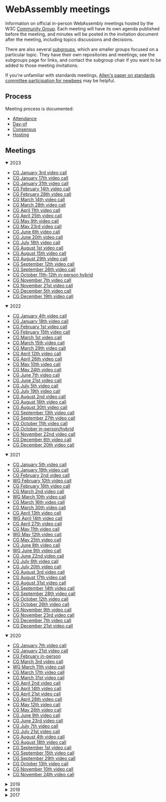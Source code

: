 # WebAssembly meetings

Information on official in-person WebAssembly meetings hosted by the W3C
[Community Group](https://w3.org/community/webassembly/). Each meeting will have its own
agenda published before the meeting, and minutes will be posted in the
invitation document after the meeting, including topics discussions and
decisions.

There are also several [subgroups](process/subgroups.md), which are smaller groups
focused on a particular topic. They have their own repositories and meetings;
see the subgroups page for links, and contact the subgroup chair if you want to
be added to those meeting invitations.

If you're unfamiliar with standards meetings,
[Allen's paper on standards committee participation for newbees](http://wirfs-brock.com/allen/files/papers/standpats-asianplop2016.pdf)
may be helpful.

## Process

Meeting process is documented:

* [Attendance](process/attendance.md)
* [Day-of](process/day-of.md)
* [Consensus](process/consensus.md)
* [Hosting](process/hosting.md)

## Meetings

<details open>
<summary>2023</summary>

   * [CG January 3rd video call](main/2023/CG-01-03.md)
   * [CG January 17th video call](main/2023/CG-01-17.md)
   * [CG January 31th video call](main/2023/CG-01-31.md)
   * [CG February 14th video call](main/2023/CG-02-14.md)
   * [CG February 28th video call](main/2023/CG-02-28.md)
   * [CG March 14th video call](main/2023/CG-03-14.md)
   * [CG March 28th video call](main/2023/CG-03-28.md)
   * [CG April 11th video call](main/2023/CG-04-11.md)
   * [CG April 25th video call](main/2023/CG-04-25.md)
   * [CG May 9th video call](main/2023/CG-05-09.md)
   * [CG May 23rd video call](main/2023/CG-05-23.md)
   * [CG June 6th video call](main/2023/CG-06-06.md)
   * [CG June 20th video call](main/2023/CG-06-20.md)
   * [CG July 18th video call](main/2023/CG-07-18.md)
   * [CG August 1st video call](main/2023/CG-08-01.md)
   * [CG August 15th video call](main/2023/CG-08-15.md)
   * [CG August 29th video call](main/2023/CG-08-29.md)
   * [CG September 12th video call](main/2023/CG-09-12.md)
   * [CG September 26th video call](main/2023/CG-09-26.md)
   * [CG October 11th-12th in-person hybrid](main/2023/CG-10.md)
   * [CG November 7th video call](main/2023/CG-11-07.md)
   * [CG November 21st video call](main/2023/CG-11-21.md)
   * [CG December 5th video call](main/2023/CG-12-05.md)
   * [CG December 19th video call](main/2023/CG-12-19.md)


</details>

<details open>
<summary>2022</summary>

   * [CG January 4th video call](main/2022/CG-01-04.md)
   * [CG January 18th video call](main/2022/CG-01-18.md)
   * [CG February 1st video call](main/2022/CG-02-01.md)
   * [CG February 15th video call](main/2022/CG-02-15.md)
   * [CG March 1st video call](main/2022/CG-03-01.md)
   * [CG March 15th video call](main/2022/CG-03-15.md)
   * [CG March 29th video call](main/2022/CG-03-29.md)
   * [CG April 12th video call](main/2022/CG-04-12.md)
   * [CG April 26th video call](main/2022/CG-04-26.md)
   * [CG May 10th video call](main/2022/CG-05-10.md)
   * [CG May 24th video call](main/2022/CG-05-24.md)
   * [CG June 7th video call](main/2022/CG-06-07.md)
   * [CG June 21st video call](main/2022/CG-06-21.md)
   * [CG July 5th video call](main/2022/CG-07-05.md)
   * [CG July 19th video call](main/2022/CG-07-19.md)
   * [CG August 2nd video call](main/2022/CG-08-02.md)
   * [CG August 16th video call](main/2022/CG-08-16.md)
   * [CG August 30th video call](main/2022/CG-08-30.md)
   * [CG September 13th video call](main/2022/CG-09-13.md)
   * [CG September 27th video call](main/2022/CG-09-27.md)
   * [CG October 11th video call](main/2022/CG-10-11.md)
   * [CG October in-person/hybrid](main/2022/CG-10.md)
   * [CG November 22nd video call](main/2022/CG-11-22.md)
   * [CG December 6th video call](main/2022/CG-12-06.md)
   * [CG December 20th video call](main/2022/CG-12-20.md)

</details>

<details open>
<summary>2021</summary>

   * [CG January 5th video call](main/2021/CG-01-05.md)
   * [CG January 19th video call](main/2021/CG-01-19.md)
   * [CG February 2nd video call](main/2021/CG-02-02.md)
   * [WG February 10th video call](main/2021/WG-02-10.md)
   * [CG February 16th video call](main/2021/CG-02-16.md)
   * [CG March 2nd video call](main/2021/CG-03-02.md)
   * [WG March 10th video call](main/2021/WG-03-10.md)
   * [CG March 16th video call](main/2021/CG-03-16.md)
   * [CG March 30th video call](main/2021/CG-03-30.md)
   * [CG April 13th video call](main/2021/CG-04-13.md)
   * [WG April 14th video call](main/2021/WG-04-14.md)
   * [CG April 27th video call](main/2021/CG-04-27.md)
   * [CG May 11th video call](main/2021/CG-05-11.md)
   * [WG May 12th video call](main/2021/WG-05-12.md)
   * [CG May 25th video call](main/2021/CG-05-25.md)
   * [CG June 8th video call](main/2021/CG-06-08.md)
   * [WG June 9th video call](main/2021/WG-06-09.md)
   * [CG June 22nd video call](main/2021/CG-06-22.md)
   * [CG July 6th video call](main/2021/CG-07-06.md)
   * [CG July 20th video call](main/2021/CG-07-20.md)
   * [CG August 3rd video call](main/2021/CG-08-03.md)
   * [CG August 17th video call](main/2021/CG-08-17.md)
   * [CG August 31st video call](main/2021/CG-08-31.md)
   * [CG September 14th video call](main/2021/CG-09-14.md)
   * [CG September 28th video call](main/2021/CG-09-28.md)
   * [CG October 12th video call](main/2021/CG-10-12.md)
   * [CG October 26th video call](main/2021/CG-10-26.md)
   * [CG November 9th video call](main/2021/CG-11-09.md)
   * [CG November 23rd video call](main/2021/CG-11-23.md)
   * [CG December 7th video call](main/2021/CG-12-07.md)
   * [CG December 21st video call](main/2021/CG-12-21.md)

</details>

<details open>
<summary>2020</summary>

   * [CG January 7th video call](main/2020/CG-01-07.md)
   * [CG January 21st video call](main/2020/CG-01-21.md)
   * [CG February in-person](main/2020/CG-02.md)
   * [CG March 3rd video call](main/2020/CG-03-03.md)
   * [WG March 11th video call](main/2020/WG-03-11.md)
   * [CG March 17th video call](main/2020/CG-03-17.md)
   * [CG March 31st video call](main/2020/CG-03-31.md)
   * [CG April 2nd video call](main/2020/CG-04-02-Subtyping.md)
   * [CG April 14th video call](main/2020/CG-04-14.md)
   * [CG April 21st video call](main/2020/CG-04-21-Subtyping.md)
   * [CG April 28th video call](main/2020/CG-04-28.md)
   * [CG May 12th video call](main/2020/CG-05-12.md)
   * [CG May 26th video call](main/2020/CG-05-26.md)
   * [CG June 9th video call](main/2020/CG-06-09.md)
   * [CG June 23rd video call](main/2020/CG-06-23.md)
   * [CG July 7th video call](main/2020/CG-07-07.md)
   * [CG July 21st video call](main/2020/CG-07-21.md)
   * [CG August 4th video call](main/2020/CG-08-04.md)
   * [CG August 18th video call](main/2020/CG-08-18.md)
   * [CG September 1st video call](main/2020/CG-09-01.md)
   * [CG September 15th video call](main/2020/CG-09-15.md)
   * [CG September 29th video call](main/2020/CG-09-29.md)
   * [CG October 13th video call](main/2020/CG-10-13.md)
   * [CG November 10th video call](main/2020/CG-11-10.md)
   * [CG November 24th video call](main/2020/CG-11-24.md)

</details>

<details>
<summary>2019</summary>
  
   * [CG January 8th video call](main/2019/CG-01-08.md)
   * [WG January 16th video call](main/2019/WG-01-16.md)
   * [CG January 22nd video call](main/2019/CG-01-22.md)
   * [CG February 5th video call](main/2019/CG-02-05.md)
   * [WG February 13th video call](main/2019/WG-02-13.md)
   * [CG February 19th video call](main/2019/CG-02-19.md)
   * [CG March 5th video call](main/2019/CG-03-05.md)
   * [WG March 13th video call](main/2019/WG-03-13.md)
   * [CG March 19th video call](main/2019/CG-03-19.md)
   * [CG April 2nd video call](main/2019/CG-04-02.md)
   * [WG April 10th video call](main/2019/WG-04-10.md)
   * [CG April 16th video call](main/2019/CG-04-16.md)
   * [CG April 30th video call](main/2019/CG-04-30.md)
   * [CG May 14th video call](main/2019/CG-05-14.md)
   * [WG May 22nd video call](main/2019/WG-05-22.md)
   * [CG May 28th video call](main/2019/CG-05-28.md)
   * [CG June in-person](main/2019/CG-06.md)
   * [CG July 9th video call](main/2019/CG-07-09.md)
   * [WG July 17th video call](main/2019/WG-07-17.md)
   * [CG July 23rd video call](main/2019/CG-07-23.md)
   * [CG August 6th video call](main/2019/CG-08-06.md)
   * [CG August 20th video call](main/2019/CG-08-20.md)
   * [WG August 28th video call](main/2019/WG-08-28.md)
   * [CG September 3rd video call](main/2019/CG-09-03.md)
   * [CG September 17th video call](main/2019/CG-09-17.md)
   * [CG October 1st video call](main/2019/CG-10-01.md)
   * [CG October 15th video call](main/2019/CG-10-15.md)
   * [CG October 29th video call](main/2019/CG-10-29.md)
   * [CG November 12th video call](main/2019/CG-11-12.md)
   * [CG December 10th video call](main/2019/CG-12-10.md)

</details>

<details>
<summary>2018</summary>

   * [CG January 9th video call](main/2018/CG-01-09.md)
   * [WG January 11th video call](main/2018/WG-01-11.md)
   * [CG January 26th video call](main/2018/CG-01-26.md)
   * [CG February 6th video call](main/2018/CG-02-06.md)
   * [WG February 12th video call](main/2018/WG-02-12.md)
   * [CG February 21st video call](main/2018/CG-02-21.md)
   * [WG February 28th video call](main/2018/WG-02-28.md)
   * [CG March 6th video call](main/2018/CG-03-06.md)
   * [CG March 20th/21st video call](main/2018/CG-03-20v21.md)
   * [WG March 21st/22nd video call](main/2018/WG-03-21v22.md)
   * [CG April in-person](main/2018/CG-04.md)
   * [WG April 4th video call](main/2018/WG-04-04.md)
   * [CG May 1st video call](main/2018/CG-05-01.md)
   * [WG May 2nd video call](main/2018/WG-05-02.md)
   * [CG May 15th video call](main/2018/CG-05-15.md)
   * [WG May 23rd video call](main/2018/WG-05-23.md)
   * [CG May 29th video call](main/2018/CG-05-29.md)
   * [WG June 6th video call](main/2018/WG-06-06.md)
   * [CG June 12th video call](main/2018/CG-06-12.md)
   * [CG June 26th video call](main/2018/CG-06-26.md)
   * [CG July 10th video call](main/2018/CG-07-10.md)
   * [WG July 18th video call](main/2018/WG-07-18.md)
   * [CG July 24th video call](main/2018/CG-07-24.md)
   * [CG August 7th video call](main/2018/CG-08-07.md)
   * [WG August 15th video call](main/2018/WG-08-15.md)
   * [CG August 21st video call](main/2018/CG-08-21.md)
   * [WG August 29th video call](main/2018/WG-08-29.md)
   * [CG September 4th video call](main/2018/CG-09-04.md)
   * [WG September 12th video call](main/2018/WG-09-12.md)
   * [CG September 18th video call](main/2018/CG-09-18.md)
   * [WG September 26th video call](main/2018/WG-09-26.md)
   * [CG October 2nd video call](main/2018/CG-10-02.md)
   * [WG October 10th video call](main/2018/WG-10-10.md)
   * [CG October 16th video call](main/2018/CG-10-16.md)
   * [TPAC - CG/WG October in-person](main/2018/TPAC.md)
   * [WG November 7th video call](main/2018/WG-11-7.md)
   * [CG November 13th video call](main/2018/CG-11-13.md)
   * [CG November 27th video call](main/2018/CG-11-27.md)
   * [WG December 5th video call](main/2018/WG-12-05.md)
   * [CG December 11th video call](main/2018/CG-12-11.md)

</details>

<details>
<summary>2017</summary>

   * [CG May in-person](main/2017/CG-05.md)
   * [CG July 6th video call](main/2017/CG-07-06.md)
   * [CG July in-person](main/2017/CG-07.md)
   * [CG August 8th video call](main/2017/CG-08-08.md)
   * [CG August 22nd video call](main/2017/CG-08-22.md)
   * [CG September 5th video call](main/2017/CG-09-05.md)
   * [WG September 15th video call](main/2017/WG-09-15.md)
   * [CG September 19th video call](main/2017/CG-09-19.md)
   * [CG October 3rd video call](main/2017/CG-10-03.md)
   * [CG October 17th video call](main/2017/CG-10-17.md)
   * [CG November in-person](main/2017/CG-11.md)
   * [TPAC](main/2017/TPAC.md)
   * [CG November 14th video call](main/2017/CG-11-14.md)
   * [CG November 28th video call](main/2017/CG-11-28.md)
   * [WG December 6th video call](main/2017/WG-12-06.md)
   * [CG December 12th video call](main/2017/CG-12-12.md)

</details>
